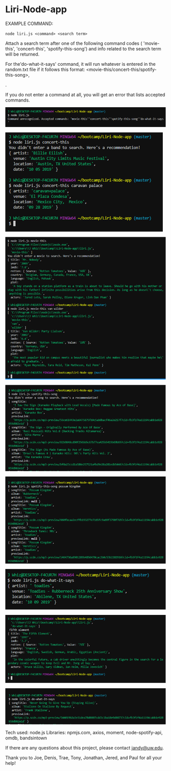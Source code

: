 # Liri-Node-app

EXAMPLE COMMAND:

`node liri.js <command> <search term>`

Attach a search term after one of the following command codes ( 'movie-this', 'concert-this', 'spotify-this-song') and info related to the search term will be returned.

For the'do-what-it-says' command, it will run whatever is entered in the random.txt file if it follows this format: <movie-this/concert-this/spotify-this-song>,<search term>.

If you do not enter a command at all, you will get an error that lists accepted commands.

![concert-error](./Images/no-command-error.PNG "error msg if no command entered")

![concert-this](./images/concert-this.PNG "concert-this with and without search term")

![movie-this](./images/movie-this.PNG "movie-this with and without search term")

![spotify-this-song none](./images/spotify-this-song-none.PNG "spotify-this-song without search term")

![spotify-this-song with search term](./images/spotify-this-song-with-song.PNG "spotify-this-song with search term")

![do-what-concert](./images/do-what-it-says-concert.PNG "do-what-it-says-concert")

![do-what-movie](./images/do-what-it-says-movie.PNG "do-what-it-says-movie")

![do-what-song](./images/do-what-it-says-song.PNG "do-what-it-says-song")

Tech used: node.js
Libraries: npmjs.com, axios, moment, node-spotify-api, omdb, bandsintown

If there are any questions about this project, please contact jandy@uw.edu.

Thank you to Joe, Denis, Trae, Tony, Jonathan, Jered, and Paul for all your help!
